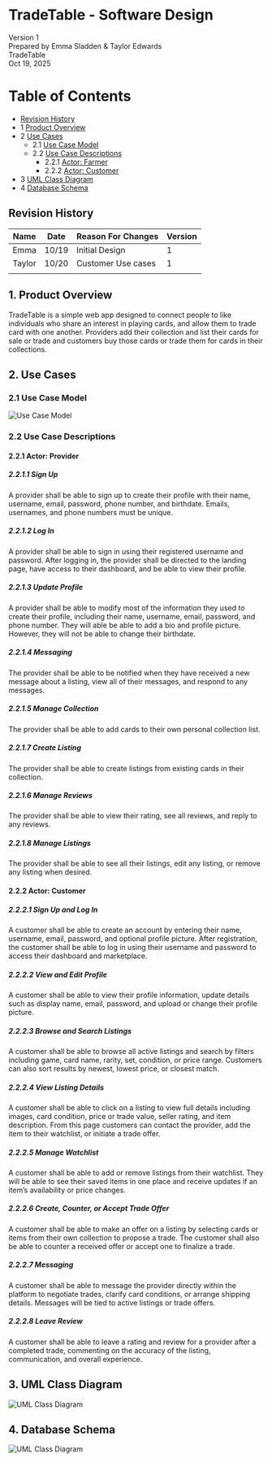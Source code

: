 # TradeTable - Software Design 

Version 1  
Prepared by Emma Sladden & Taylor Edwards\
TradeTable\
Oct 19, 2025

Table of Contents
=================
* [Revision History](#revision-history)
* 1 [Product Overview](#1-product-overview)
* 2 [Use Cases](#2-use-cases)
  * 2.1 [Use Case Model](#21-use-case-model)
  * 2.2 [Use Case Descriptions](#22-use-case-descriptions)
    * 2.2.1 [Actor: Farmer](#221-actor-farmer)
    * 2.2.2 [Actor: Customer](#222-actor-customer) 
* 3 [UML Class Diagram](#3-uml-class-diagram)
* 4 [Database Schema](#4-database-schema)

## Revision History
| Name   | Date    | Reason For Changes  | Version   |
| ------ | ------- | ------------------- | --------- |
|  Emma  |10/19    | Initial Design      |     1     |
| Taylor |10/20    | Customer Use cases  |     1     |
|        |         |                     |           |

## 1. Product Overview
TradeTable is a simple web app designed to connect people to like individuals who share an interest in playing cards, and allow them to trade card with one another. Providers add their collection and list their cards for sale or trade and customers buy those cards or trade them for cards in their collections.
## 2. Use Cases
### 2.1 Use Case Model
![Use Case Model](https://github.com/eesladden/f25-team6/blob/main/doc/Object-Oriented-Design/use-cases.png)

### 2.2 Use Case Descriptions

#### 2.2.1 Actor: Provider

##### 2.2.1.1 Sign Up
A provider shall be able to sign up to create their profile with their name, username, email, password, phone number, and birthdate. Emails, usernames, and phone numbers must be unique.

##### 2.2.1.2 Log In
A provider shall be able to sign in using their registered username and password. After logging in, the provider shall be directed to the landing page, have access to their dashboard, and be able to view their profile.

##### 2.2.1.3 Update Profile
A provider shall be able to modify most of the information they used to create their profile, including their name, username, email, password, and phone number. They will able be able to add a bio and profile picture. However, they will not be able to change their birthdate.

##### 2.2.1.4 Messaging
The provider shall be able to be notified when they have received a new message about a listing, view all of their messages, and respond to any messages.

##### 2.2.1.5 Manage Collection
The provider shall be able to add cards to their own personal collection list.

##### 2.2.1.7 Create Listing
The provider shall be able to create listings from existing cards in their collection.

##### 2.2.1.6 Manage Reviews
The provider shall be able to view their rating, see all reviews, and reply to any reviews.

##### 2.2.1.8 Manage Listings
The provider shall be able to see all their listings, edit any listing, or remove any listing when desired.


#### 2.2.2 Actor: Customer

##### 2.2.2.1 Sign Up and Log In
A customer shall be able to create an account by entering their name, username, email, password, and optional profile picture. After registration, the customer shall be able to log in using their username and password to access their dashboard and marketplace.

##### 2.2.2.2 View and Edit Profile
A customer shall be able to view their profile information, update details such as display name, email, password, and upload or change their profile picture.

##### 2.2.2.3 Browse and Search Listings
A customer shall be able to browse all active listings and search by filters including game, card name, rarity, set, condition, or price range. Customers can also sort results by newest, lowest price, or closest match.

##### 2.2.2.4 View Listing Details
A customer shall be able to click on a listing to view full details including images, card condition, price or trade value, seller rating, and item description. From this page customers can contact the provider, add the item to their watchlist, or initiate a trade offer.

##### 2.2.2.5 Manage Watchlist
A customer shall be able to add or remove listings from their watchlist. They will be able to see their saved items in one place and receive updates if an item’s availability or price changes.

##### 2.2.2.6 Create, Counter, or Accept Trade Offer
A customer shall be able to make an offer on a listing by selecting cards or items from their own collection to propose a trade. The customer shall also be able to counter a received offer or accept one to finalize a trade.

##### 2.2.2.7 Messaging
A customer shall be able to message the provider directly within the platform to negotiate trades, clarify card conditions, or arrange shipping details. Messages will be tied to active listings or trade offers.

##### 2.2.2.8 Leave Review
A customer shall be able to leave a rating and review for a provider after a completed trade, commenting on the accuracy of the listing, communication, and overall experience.


## 3. UML Class Diagram
![UML Class Diagram](https://github.com/eesladden/f25-team6/blob/main/doc/Object-Oriented-Design/class-diagram.png)
## 4. Database Schema
![UML Class Diagram](https://github.com/eesladden/f25-team6/blob/main/doc/Object-Oriented-Design/schema.png)